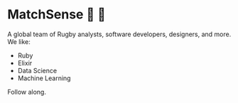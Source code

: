 # MatchSense 👋 🏉

A global team of Rugby analysts, software developers, designers, and more. We like:

- Ruby
- Elixir
- Data Science
- Machine Learning

Follow along.
